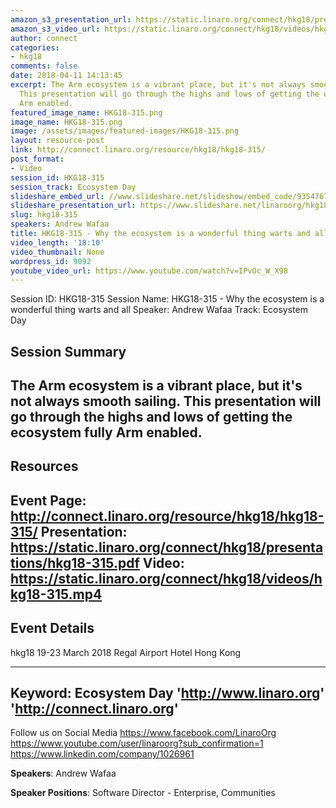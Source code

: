 ```yaml
---
amazon_s3_presentation_url: https://static.linaro.org/connect/hkg18/presentations/hkg18-315.pdf
amazon_s3_video_url: https://static.linaro.org/connect/hkg18/videos/hkg18-315.mp4
author: connect
categories:
- hkg18
comments: false
date: 2018-04-11 14:13:45
excerpt: The Arm ecosystem is a vibrant place, but it's not always smooth sailing.
  This presentation will go through the highs and lows of getting the ecosystem fully
  Arm enabled.
featured_image_name: HKG18-315.png
image_name: HKG18-315.png
image: /assets/images/featured-images/HKG18-315.png
layout: resource-post
link: http://connect.linaro.org/resource/hkg18/hkg18-315/
post_format:
- Video
session_id: HKG18-315
session_track: Ecosystem Day
slideshare_embed_url: //www.slideshare.net/slideshow/embed_code/93547671
slideshare_presentation_url: https://www.slideshare.net/linaroorg/hkg18315-why-the-ecosystem-is-a-wonderful-thing-warts-and-all
slug: hkg18-315
speakers: Andrew Wafaa
title: HKG18-315 - Why the ecosystem is a wonderful thing warts and all
video_length: '18:10'
video_thumbnail: None
wordpress_id: 9092
youtube_video_url: https://www.youtube.com/watch?v=IPvOc_W_X98
---
```


Session ID: HKG18-315
Session Name: HKG18-315 - Why the ecosystem is a wonderful thing warts and all
Speaker: Andrew Wafaa
Track: Ecosystem Day


## Session Summary
The Arm ecosystem is a vibrant place, but it's not always smooth sailing. This presentation will go through the highs and lows of getting the ecosystem fully Arm enabled.
---------------------------------------------------
## Resources
Event Page: http://connect.linaro.org/resource/hkg18/hkg18-315/
Presentation: https://static.linaro.org/connect/hkg18/presentations/hkg18-315.pdf
Video: https://static.linaro.org/connect/hkg18/videos/hkg18-315.mp4
 ---------------------------------------------------
## Event Details
hkg18
19-23 March 2018
Regal Airport Hotel Hong Kong

---------------------------------------------------
Keyword: Ecosystem Day
'http://www.linaro.org'
'http://connect.linaro.org'
---------------------------------------------------
Follow us on Social Media
https://www.facebook.com/LinaroOrg
https://www.youtube.com/user/linaroorg?sub_confirmation=1
https://www.linkedin.com/company/1026961

**Speakers**: Andrew Wafaa

**Speaker Positions**: Software Director - Enterprise, Communities
